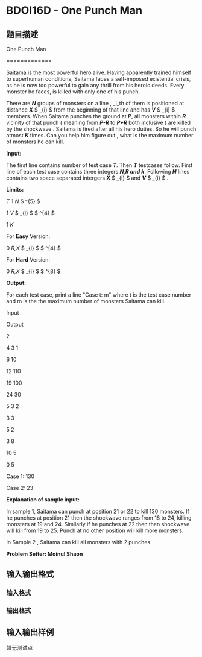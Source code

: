 # BDOI16D - One Punch Man

## 题目描述

One Punch Man

=============

Saitama is the most powerful hero alive. Having apparently trained himself to superhuman conditions, Saitama faces a self-imposed existential crisis, as he is now too powerful to gain any thrill from his heroic deeds. Every monster he faces, is killed with only one of his punch.

There are _**N**_ groups of monsters on a line , _i_th of them is positioned at distance _**X**_ $ _{i} $ from the beginning of that line and has _**V**_ $ _{i} $ members. When Saitama punches the ground at _**P**_, all monsters within _**R**_ vicinity of that punch ( meaning from _**P-R**_ to _**P+R**_ both inclusive ) are killed by the shockwave . Saitama is tired after all his hero duties. So he will punch atmost _**K**_ times. Can you help him figure out , what is the maximum number of monsters he can kill.

**Input:**

The first line contains number of test case _**T**_. Then _**T**_ testcases follow. First line of each test case contains three integers _**N**_,_**R and k**_. Following _**N**_ lines contains two space separated intergers _**X**_ $ _{i} $ and _**V**_ $ _{i} $ .

**Limits:**

_T_ 1 _N_ $ ^{5} $

1 _V_ $ _{i} $ $ ^{4} $

1 _K_

For **Easy** Version:

0 _R,X_ $ _{i} $ $ ^{4} $

For **Hard** Version:

0 _R,X_ $ _{i} $ $ ^{8} $

**Output:**

For each test case, print a line "Case t: m" where t is the test case number and m is the the maximum number of monsters Saitama can kill.

Input

Output

2

4 3 1

6 10

12 110

19 100

24 30

5 3 2

3 3

5 2

3 8

10 5

0 5

Case 1: 130

Case 2: 23

**Explanation of sample input:**

In sample 1, Saitama can punch at position 21 or 22 to kill 130 monsters. If he punches at position 21 then the shockwave ranges from 18 to 24, killing monsters at 19 and 24. Similarly if he punches at 22 then then shockwave will kill from 19 to 25. Punch at no other position will kill more monsters.

In Sample 2 , Saitama can kill all monsters with 2 punches.

**Problem Setter: Moinul Shaon**

## 输入输出格式

### 输入格式

### 输出格式

## 输入输出样例

暂无测试点

